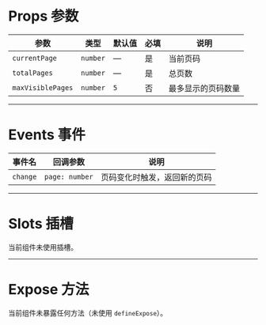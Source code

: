 # Props 参数

| 参数              | 类型     | 默认值            | 必填 | 说明                 |
|-------------------|----------|-------------------|------|----------------------|
| `currentPage`     | `number` | —                 | 是   | 当前页码              |
| `totalPages`      | `number` | —                 | 是   | 总页数                |
| `maxVisiblePages` | `number` | `5`               | 否   | 最多显示的页码数量      |

---

# Events 事件

| 事件名  | 回调参数      | 说明             |
|---------|-------------|------------------|
| `change`| `page: number` | 页码变化时触发，返回新的页码 |

---

# Slots 插槽

当前组件未使用插槽。

---

# Expose 方法

当前组件未暴露任何方法（未使用 `defineExpose`）。